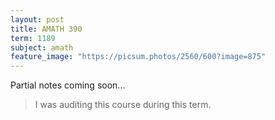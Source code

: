 ```yaml
---
layout: post
title: AMATH 390
term: 1189
subject: amath
feature_image: "https://picsum.photos/2560/600?image=875"
---
```


Partial notes coming soon...

 > I was auditing this course during this term.

